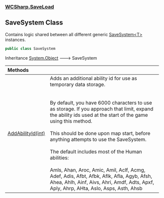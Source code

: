 ### [WCSharp.SaveLoad](WCSharp.SaveLoad.md 'WCSharp.SaveLoad')

## SaveSystem Class

Contains logic shared between all different generic [SaveSystem&lt;T&gt;](WCSharp.SaveLoad.SaveSystem_T_.md 'WCSharp.SaveLoad.SaveSystem<T>') instances.

```csharp
public class SaveSystem
```

Inheritance [System.Object](https://docs.microsoft.com/en-us/dotnet/api/System.Object 'System.Object') &#129106; SaveSystem

| Methods | |
| :--- | :--- |
| [AddAbilityId(int)](WCSharp.SaveLoad.SaveSystem.AddAbilityId(int).md 'WCSharp.SaveLoad.SaveSystem.AddAbilityId(int)') | Adds an additional ability id for use as temporary data storage.<br/><br/><br/>By default, you have 6000 characters to use as storage. If you approach that limit, expand the ability ids used at the start of the game using this method.<br/><br/>This should be done upon map start, before anything attempts to use the SaveSystem.<br/><br/>The default includes most of the Human abilities:<br/><br/>Amls, Ahan, Aroc, Amic, Amil, Aclf, Acmg, Adef, Adis, Afbt, Afbk, Aflk, Afla, Agyb, Afsh,<br/>            Ahea, Ahlh, Ainf, Aivs, Ahri, Amdf, Adts, Apxf, Aply, Ahrp, AHta, Aslo, Asps, Asth, Ahsb |
